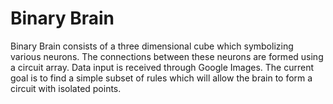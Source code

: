 # Binary Brain

Binary Brain consists of a three dimensional cube which symbolizing various neurons. The connections between these neurons are formed using a circuit array. Data input is received through Google Images. The current goal is to find a simple subset of rules which will allow the brain to form a circuit with isolated points.
